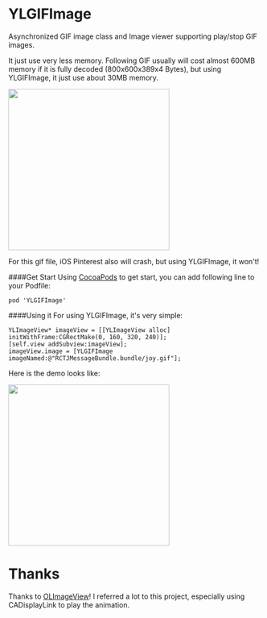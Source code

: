 YLGIFImage
==========

Asynchronized GIF image class and Image viewer supporting play/stop GIF images. 

It just use very less memory. Following GIF usually will cost almost 600MB memory if it is fully decoded (800x600x389x4 Bytes), but using YLGIFImage, it just use about 30MB memory.

<img src="./YLGIFImageDemo/YLGIFImageDemo/joy.gif" align="middle" width="320" />

For this gif file, iOS Pinterest also will crash, but using YLGIFImage, it won't!

####Get Start
Using [CocoaPods](http://cocoapods.org/) to get start, you can add following line to your Podfile:
    
    pod 'YLGIFImage'

####Using it
For using YLGIFImage, it's very simple:

    YLImageView* imageView = [[YLImageView alloc] initWithFrame:CGRectMake(0, 160, 320, 240)];
    [self.view addSubview:imageView];
    imageView.image = [YLGIFImage imageNamed:@"RCTJMessageBundle.bundle/joy.gif"];

Here is the demo looks like:


<img align="middle" src="./screenshot.png" width="320" />

Thanks
==========
Thanks to [OLImageView](https://github.com/ondalabs/OLImageView)! I referred a lot to this project, especially using CADisplayLink to play the animation.
